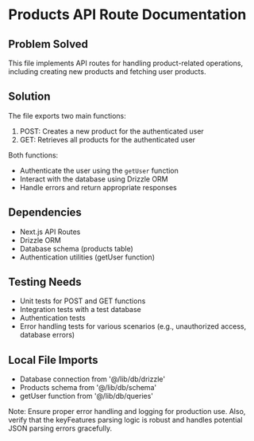 # Products API Route Documentation

## Problem Solved
This file implements API routes for handling product-related operations, including creating new products and fetching user products.

## Solution
The file exports two main functions:
1. POST: Creates a new product for the authenticated user
2. GET: Retrieves all products for the authenticated user

Both functions:
- Authenticate the user using the `getUser` function
- Interact with the database using Drizzle ORM
- Handle errors and return appropriate responses

## Dependencies
- Next.js API Routes
- Drizzle ORM
- Database schema (products table)
- Authentication utilities (getUser function)

## Testing Needs
- Unit tests for POST and GET functions
- Integration tests with a test database
- Authentication tests
- Error handling tests for various scenarios (e.g., unauthorized access, database errors)

## Local File Imports
- Database connection from '@/lib/db/drizzle'
- Products schema from '@/lib/db/schema'
- getUser function from '@/lib/db/queries'

Note: Ensure proper error handling and logging for production use. Also, verify that the keyFeatures parsing logic is robust and handles potential JSON parsing errors gracefully.